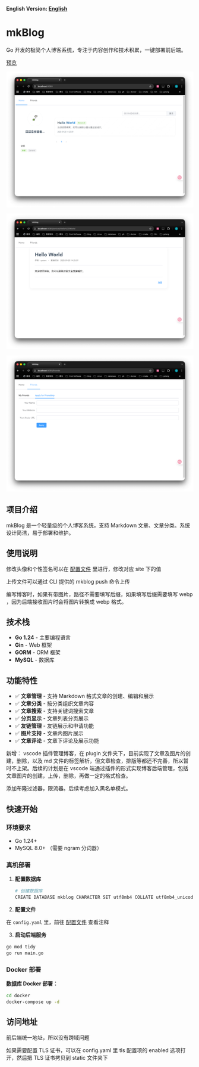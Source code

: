 **English Version: [English](README_en.md)**

# mkBlog

 Go 开发的极简个人博客系统，专注于内容创作和技术积累，一键部署前后端。

 [预览](https://mkitsdts.top:8080)

![Home](./docs/images/home.png)

![Article](./docs/images/article.png)

![ApplyFriend](./docs/images/apply_friend.png)

## 项目介绍

mkBlog 是一个轻量级的个人博客系统，支持 Markdown 文章、文章分类。系统设计简洁，易于部署和维护。

## 使用说明

修改头像和个性签名可以在 [配置文件](config.yaml) 里进行，修改对应 site 下的值

上传文件可以通过 CLI 提供的 mkblog push 命令上传

编写博客时，如果有带图片，路径不需要填写后缀，如果填写后缀需要填写 webp ，因为后端接收图片时会将图片转换成 webp 格式。

## 技术栈

- **Go 1.24** - 主要编程语言
- **Gin** - Web 框架
- **GORM** - ORM 框架
- **MySQL** - 数据库

## 功能特性

- ✅ **文章管理** - 支持 Markdown 格式文章的创建、编辑和展示
- ✅ **文章分类** - 按分类组织文章内容
- ✅ **文章搜索** - 支持关键词搜索文章
- ✅ **分页显示** - 文章列表分页展示
- ✅ **友链管理** - 友链展示和申请功能
- ✅ **图片支持** - 文章内图片展示
- ✅ **文章评论** - 文章下评论及展示功能

新增： vscode 插件管理博客，在 plugin 文件夹下，目前实现了文章及图片的创建，删除，以及 md 文件的标签解析，但文章检查，排版等都还不完善，所以暂时不上架。后续的计划是在 vscode 端通过插件的形式实现博客后端管理，包括文章图片的创建，上传，删除，再做一定的格式检查。

添加布隆过滤器，限流器。后续考虑加入黑名单模式。

## 快速开始

### 环境要求
- Go 1.24+
- MySQL 8.0+ （需要 ngram 分词器）

### 真机部署

1. **配置数据库**
   ```bash
   # 创建数据库
   CREATE DATABASE mkblog CHARACTER SET utf8mb4 COLLATE utf8mb4_unicode_ci;
   ```

2. **配置文件**
   
在 `config.yaml` 里，前往 [配置文件](config.yaml) 查看注释

3. **启动后端服务**
```bash
go mod tidy
go run main.go
```

### Docker 部署

**数据库 Docker 部署：**
```bash
cd docker
docker-compose up -d
```

## 访问地址

前后端统一地址，所以没有跨域问题

如果需要配置 TLS 证书，可以在 config.yaml 里 tls 配置项的 enabled 选项打开，然后把 TLS 证书拷贝到 static 文件夹下